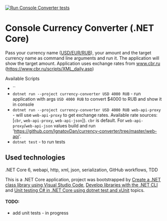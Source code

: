 [![Run `Console Converter` tests](https://github.com/IgnatovDan/currency-converter/actions/workflows/console-run-tests.yml/badge.svg)](https://github.com/IgnatovDan/currency-converter/actions/workflows/console-run-tests.yml)

# Console Currency Converter (.NET Core)

Pass your currency name ([USD/EUR/RUB](https://en.wikipedia.org/wiki/ISO_4217)), your amount and the target currency name as command line arguments and run it. The application will show the target amount.
Application uses exchange rates from www.cbr.ru (https://www.cbr.ru/scripts/XML_daily.asp)

Available Scripts
- ``
- `dotnet run --project currency-converter USD 4000 RUB` - run application with args `USD 4000 RUB` to convert $4000 to RUB and show it in console
- `dotnet run --project currency-converter USD 4000 RUB web-api-proxy` - will use `web-api-proxy` to get exchange rates. Available rate sources: [`cbr`, `web-api-proxy`, `web-api-json`]). `cbr` is default. For `web-api-proxy`/`web-api-json` values build and run 'https://github.com/IgnatovDan/currency-converter/tree/master/web-api'.
- `dotnet test` - to run tests

## Used technologies

.NET Core 6, webapi, http, xml, json, serialization, GitHub workflows, TDD

This is a .NET Core application, project was bootstrapped by [Create a .NET class library using Visual Studio Code](https://docs.microsoft.com/en-us/dotnet/core/tutorials/library-with-visual-studio-code?pivots=dotnet-6-0), [Develop libraries with the .NET CLI](https://docs.microsoft.com/en-us/dotnet/core/tutorials/libraries) and [Unit testing C# in .NET Core using dotnet test and xUnit](https://docs.microsoft.com/en-us/dotnet/core/testing/unit-testing-with-dotnet-test) topics.

#### TODO:
- add unit tests - in progress
